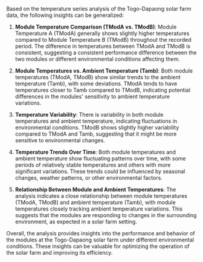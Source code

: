 Based on the temperature series analysis of the Togo-Dapaong solar farm data, the following insights can be generalized:

1. **Module Temperature Comparison (TModA vs. TModB)**: Module Temperature A (TModA) generally shows slightly higher temperatures compared to Module Temperature B (TModB) throughout the recorded period. The difference in temperatures between TModA and TModB is consistent, suggesting a consistent performance difference between the two modules or different environmental conditions affecting them.

2. **Module Temperatures vs. Ambient Temperature (Tamb)**: Both module temperatures (TModA, TModB) show similar trends to the ambient temperature (Tamb), with some deviations. TModA tends to have temperatures closer to Tamb compared to TModB, indicating potential differences in the modules' sensitivity to ambient temperature variations.

3. **Temperature Variability**: There is variability in both module temperatures and ambient temperature, indicating fluctuations in environmental conditions. TModB shows slightly higher variability compared to TModA and Tamb, suggesting that it might be more sensitive to environmental changes.

4. **Temperature Trends Over Time**: Both module temperatures and ambient temperature show fluctuating patterns over time, with some periods of relatively stable temperatures and others with more significant variations. These trends could be influenced by seasonal changes, weather patterns, or other environmental factors.

5. **Relationship Between Module and Ambient Temperatures**: The analysis indicates a close relationship between module temperatures (TModA, TModB) and ambient temperature (Tamb), with module temperatures closely tracking ambient temperature variations. This suggests that the modules are responding to changes in the surrounding environment, as expected in a solar farm setting.

Overall, the analysis provides insights into the performance and behavior of the modules at the Togo-Dapaong solar farm under different environmental conditions. These insights can be valuable for optimizing the operation of the solar farm and improving its efficiency.
